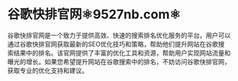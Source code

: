 # 谷歌快排官网⚛️9527nb.com⚛️

谷歌快排官网是一个致力于提供高效、快速的搜索排名优化服务的平台。用户可以通过谷歌快排官网获取最新的SEO优化技巧和策略，帮助他们提升网站在谷歌搜索结果中的排名。该官网提供了丰富的优化工具和资源，帮助用户实现网站流量和曝光的增长。如果您希望提升网站在谷歌搜索中的排名，不妨访问谷歌快排官网，获取专业的优化支持和建议。
